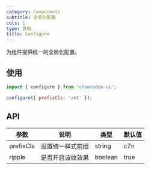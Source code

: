 ```yaml
---
category: Components
subtitle: 全局化配置
cols: 1
type: 其他
title: Configure
---
```


为组件提供统一的全局化配置。

## 使用

```jsx
import { configure } from 'choerodon-ui';

configure({ prefixCls: 'ant' });
```

## API

| 参数 | 说明 | 类型 | 默认值 |
| --- | --- | --- | --- |
| prefixCls | 设置统一样式前缀 | string | c7n |
| ripple | 是否开启波纹效果 | boolean | true |
